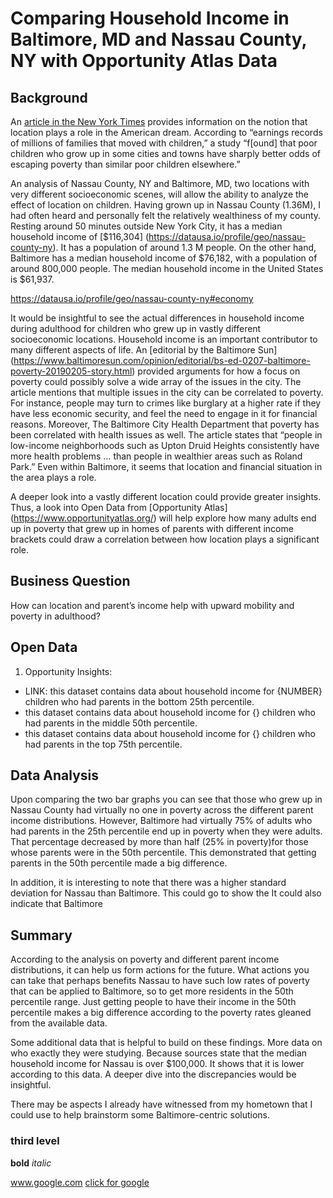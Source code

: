 # Comparing Household Income in Baltimore, MD and Nassau County, NY with Opportunity Atlas Data
## Background
An [article in the New York Times](https://www.nytimes.com/2015/05/04/upshot/an-atlas-of-upward-mobility-shows-paths-out-of-poverty.html) provides information on the notion that location plays a role in the American dream. According to “earnings records of millions of families that moved with children,” a study “f[ound] that poor children who grow up in some cities and towns have sharply better odds of escaping poverty than similar poor children elsewhere.”

An analysis of Nassau County, NY and Baltimore, MD, two locations with very different socioeconomic scenes, will allow the ability to analyze the effect of location on children. Having grown up in Nassau County (1.36M), I had often heard and personally felt the relatively wealthiness of my county. Resting around 50 minutes outside New York City, it has a median household income of [$116,304] (https://datausa.io/profile/geo/nassau-county-ny). It has a population of around 1.3 M people. On the other hand, Baltimore has a median household income of $76,182, with a population of around 800,000 people. The median household income in the United States is $61,937. 

https://datausa.io/profile/geo/nassau-county-ny#economy



It would be insightful to see the actual differences in household income during adulthood for children who grew up in vastly different socioeconomic locations. Household income is an important contributor to many different aspects of life. An [editorial by the Baltimore Sun] (https://www.baltimoresun.com/opinion/editorial/bs-ed-0207-baltimore-poverty-20190205-story.html) provided arguments for how a focus on poverty could possibly solve a wide array of the issues in the city. The article mentions that multiple issues in the city can be correlated to poverty. For instance, people may turn to crimes like burglary at a higher rate if they have less economic security, and feel the need to engage in it for financial reasons. Moreover, The Baltimore City Health Department that poverty has been correlated with health issues as well. The article states that “people in low-income neighborhoods such as Upton Druid Heights consistently have more health problems … than people in wealthier areas such as Roland Park.” Even within Baltimore, it seems that location and financial situation in the area plays a role. 

A deeper look into a vastly different location could provide greater insights. Thus, a look into Open Data from [Opportunity Atlas] (https://www.opportunityatlas.org/) will help explore how many adults end up in poverty that grew up in homes of parents with different income brackets could draw a correlation between how location plays a significant role. 
## Business Question
How can location and parent’s income help with upward mobility and poverty in adulthood?
## Open Data 
1.	Opportunity Insights:
- LINK: this dataset contains data about household income for {NUMBER} children who had parents in the bottom 25th percentile.
- this dataset contains data about household income for {} children who had parents in the middle 50th percentile.
- this dataset contains data about household income for {} children who had parents in the top 75th percentile.
## Data Analysis 
Upon comparing the two bar graphs you can see that those who grew up in Nassau County had virtually no one in poverty across the different parent income distributions. However, Baltimore had virtually 75% of adults who had parents in the 25th percentile end up in poverty when they were adults. That percentage decreased by more than half (25% in poverty)for those whose parents were in the 50th percentile. This demonstrated that getting parents in the 50th percentile made a big difference.

In addition, it is interesting to note that there was a higher standard deviation for Nassau than Baltimore. This could go to show the 
It could also indicate that Baltimore
## Summary
According to the analysis on poverty and different parent income distributions, it can help us form actions for the future. What actions you can take that perhaps benefits Nassau to have such low rates of poverty that can be applied to Baltimore, so to get more residents in the 50th percentile range. Just getting people to have their income in the 50th percentile makes a big difference according to the poverty rates gleaned from the available data. 

Some additional data that is helpful to build on these findings. More data on who exactly they were studying. Because sources state that the median household income for Nassau is over $100,000. It shows that it is lower according to this data. A deeper dive into the discrepancies would be insightful.


There may be aspects I already have witnessed from my hometown that I could use to help brainstorm some Baltimore-centric solutions. 

### third level

__bold__
_italic_

www.google.com
[click for google](www.google.com)
